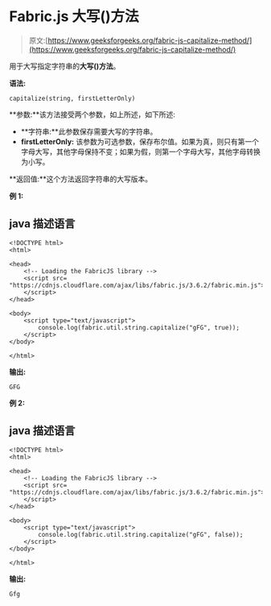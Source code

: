 # Fabric.js 大写()方法

> 原文:[https://www.geeksforgeeks.org/fabric-js-capitalize-method/](https://www.geeksforgeeks.org/fabric-js-capitalize-method/)

用于大写指定字符串的**大写()方法**。

**语法:**

```
capitalize(string, firstLetterOnly)
```

**参数:**该方法接受两个参数，如上所述，如下所述:

*   **字符串:**此参数保存需要大写的字符串。
*   **firstLetterOnly:** 该参数为可选参数，保存布尔值。如果为真，则只有第一个字母大写，其他字母保持不变；如果为假，则第一个字母大写，其他字母转换为小写。

**返回值:**这个方法返回字符串的大写版本。

**例 1:**

## java 描述语言

```
<!DOCTYPE html>
<html>

<head>
    <!-- Loading the FabricJS library -->
    <script src=
"https://cdnjs.cloudflare.com/ajax/libs/fabric.js/3.6.2/fabric.min.js">
    </script>
</head>

<body>
    <script type="text/javascript">
        console.log(fabric.util.string.capitalize("gFG", true));
    </script>
</body>

</html>
```

**输出:**

```
GFG
```

**例 2:**

## java 描述语言

```
<!DOCTYPE html>
<html>

<head>
    <!-- Loading the FabricJS library -->
    <script src=
"https://cdnjs.cloudflare.com/ajax/libs/fabric.js/3.6.2/fabric.min.js">
    </script>
</head>

<body>
    <script type="text/javascript">
        console.log(fabric.util.string.capitalize("gFG", false));
    </script>
</body>

</html>
```

**输出:**

```
Gfg
```